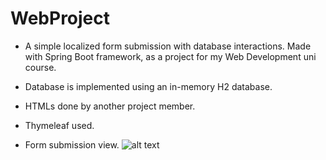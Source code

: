 # WebProject
- A simple localized form submission with database interactions. Made with Spring Boot framework, as a project for my Web Development uni course. 
- Database is implemented using an in-memory H2 database.
- HTMLs done by another project member.
- Thymeleaf used.

- Form submission view.
![alt text](https://github.com/[aliinka]/[WebProject]/blob/[main]/formView.jpg?raw=true)

